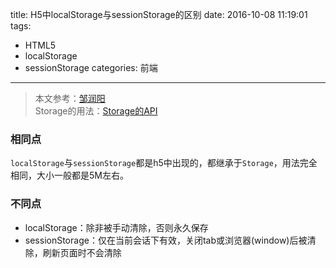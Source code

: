 title: H5中localStorage与sessionStorage的区别
date: 2016-10-08 11:19:01
tags: 
- HTML5
- localStorage
- sessionStorage
categories: 前端
---
>本文参考：[邹润阳](http://jerryzou.com/posts/cookie-and-web-storage/)  
>Storage的用法：[Storage的API](https://developer.mozilla.org/en-US/docs/Web/API/Storage) 

### 相同点
`localStorage`与`sessionStorage`都是h5中出现的，都继承于`Storage`，用法完全相同，大小一般都是5M左右。
### 不同点
- localStorage：除非被手动清除，否则永久保存
- sessionStorage：仅在当前会话下有效，关闭tab或浏览器(window)后被清除，刷新页面时不会清除
<!-- more -->